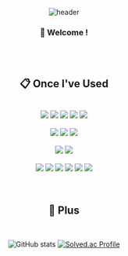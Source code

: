 <div align="center">
  
  ![header](https://capsule-render.vercel.app/api?type=waving&text=%E2%9A%9A%20leewatertrue%20%E2%9A%9A&color=gradient&customColorList=27&height=250)

###  :wave: Welcome !
  
 <br/>
 <br/>
  
##  :clipboard: Once I've Used 
  
 <br/>

<img src="https://img.shields.io/badge/Python-3776AB?style=for-the-badge&logo=Python&logoColor=white">
<img src="https://img.shields.io/badge/JAVA-007396?style=for-the-badge&logo=Java&logoColor=white">
<img src="https://img.shields.io/badge/JavaScript-F7DF1E?style=for-the-badge&logo=JavaScript&logoColor=white">
<img src="https://img.shields.io/badge/HTML5-E34F26?style=for-the-badge&logo=HTML5&logoColor=white">
<img src="https://img.shields.io/badge/CSS-1572B6?style=for-the-badge&logo=CSS&logoColor=white"> <br> <br>

<img src="https://img.shields.io/badge/node.js-5FA04E?style=for-the-badge&logo=node.js&logoColor=white">
<img src="https://img.shields.io/badge/SpringBoot-6DB33F?style=for-the-badge&logo=SpringBoot&logoColor=white">
<img src="https://img.shields.io/badge/Django-092E20?style=for-the-badge&logo=Django&logoColor=white"><br> <br>

<img src="https://img.shields.io/badge/mongodb-47A248?style=for-the-badge&logo=mongodb&logoColor=white"> 
<img src="https://img.shields.io/badge/MySQL-4479A1?style=for-the-badge&logo=MySQL&logoColor=white"><br> <br>
 
<img src="https://img.shields.io/badge/unity-FFFFFF?style=for-the-badge&logo=unity&logoColor=black">
<img src="https://img.shields.io/badge/docker-2496ED?style=for-the-badge&logo=docker%20IDE&logoColor=black">
<img src="https://img.shields.io/badge/Eclipse-2C2255?style=for-the-badge&logo=Eclipse%20IDE&logoColor=white">
<img src="https://img.shields.io/badge/github-181717?style=for-the-badge&logo=github&logoColor=white">
<img src="https://img.shields.io/badge/VSCode-007ACC?style=for-the-badge&logo=VisualStudioCode&logoColor=black">
<img src="https://img.shields.io/badge/IntelliJIDEA-000000?style=for-the-badge&logo=IntelliJIDEA&logoColor=white">
 
   <br/>
   <br/>
   <br/>
 
## :floppy_disk: Plus
 
  <br/>

![GitHub stats](https://github-readme-stats.vercel.app/api?username=leewatertrue&show_icons=true&theme=dracula)
[![Solved.ac Profile](http://mazassumnida.wtf/api/v2/generate_badge?boj=lwt)](https://solved.ac/lwt/) 

  
</div>
